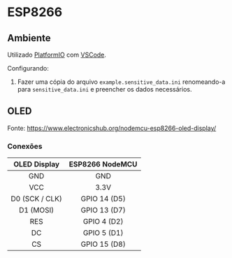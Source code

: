 # ESP8266

## Ambiente

Utilizado [PlatformIO](https://platformio.org/) com [VSCode](https://code.visualstudio.com/).

Configurando:

1. Fazer uma cópia do arquivo `example.sensitive_data.ini` renomeando-a para `sensitive_data.ini` e preencher os dados necessários.

## OLED

Fonte: https://www.electronicshub.org/nodemcu-esp8266-oled-display/

### Conexões

|  OLED Display  | ESP8266 NodeMCU |
|:--------------:|:---------------:|
|       GND      |       GND       |
|       VCC      |       3.3V      |
| D0 (SCK / CLK) |   GPIO 14 (D5)  |
|   D1 (MOSI)    |   GPIO 13 (D7)  |
|       RES      |   GPIO 4 (D2)   |
|       DC       |   GPIO 5 (D1)   |
|       CS       |   GPIO 15 (D8)  |
